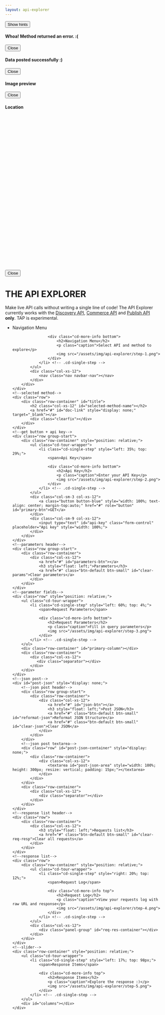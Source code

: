 ```yaml
---
layout: api-explorer
---
```


<div id="api-explorer">
    <!--hints-->
    <button id="cd-tour-trigger" class="btn feedback-btn scale-on-hover">Show hints</button>
	<div class="cd-cover-layer"></div>
    <!--bootstrap error popup-->
    <div id="error-alert" class="modal fade" role="dialog">
        <div class="vertical-alignment-helper">
            <div class="modal-dialog vertical-align-center">
                <!-- Modal content-->
                <div class="modal-content">
                    <div class="modal-header">
                        <h4 class="modal-title" id="error-message">Whoa! Method returned an error. :(</h4>
                    </div>
                    <div class="modal-footer">
                        <button type="button" class="btn-default btn-small" data-dismiss="modal" style="top: 0 !important;">Close</button>
                    </div>
                </div>
            </div>
        </div>
    </div>
    <!--bootstrap success popup-->
    <div id="success-alert" class="modal fade" role="dialog">
        <div class="vertical-alignment-helper">
            <div class="modal-dialog vertical-align-center">
                <!-- Modal content-->
                <div class="modal-content success">
                    <div class="modal-header">
                        <h4 class="modal-title" id="success-message">Data posted successfully :)</h4>
                    </div>
                    <div class="modal-footer">
                        <button type="button" class="btn-default btn-small" data-dismiss="modal" style="top: 0 !important;">Close</button>
                    </div>
                </div>
            </div>
        </div>
    </div>
    <!--bootstrap image popup-->
    <div class="modal fade" id="image-popup" role="dialog">
        <div class="vertical-alignment-helper">
            <div class="modal-dialog modal-lg vertical-align-center">
                <div class="modal-content">
                    <div class="modal-header">
                        <h4 class="modal-title">Image preview</h4>
                    </div>
                    <div class="modal-body">
                        <img id="image-element" src="">
                    </div>
                    <div class="modal-footer">
                        <button type="button" class="btn btn-default" data-dismiss="modal" style="top: 0 !important;">Close</button>
                    </div>
                </div>
            </div>
        </div>
    </div>
    <!--bootstrap map popup-->
    <div class="modal fade" id="map-popup" role="dialog">
        <div class="vertical-alignment-helper">
            <div class="modal-dialog modal-lg vertical-align-center">
                <div class="modal-content">
                    <div class="modal-header">
                        <h4 class="modal-title">Location</h4>
                    </div>
                    <div class="modal-body" id="map" style="width: 100%; height: 500px;"></div>
                    <div class="modal-footer">
                        <button type="button" class="btn btn-default" data-dismiss="modal" style="top: 0 !important;">Close</button>
                    </div>
                </div>
            </div>
        </div>
    </div>
    <!--page header-->
    <div class="row">
        <div class="row-container">
            <div class="col-xs-12">
                <h1>THE API EXPLORER</h1>
				<p>Make live API calls without writing a single line of code! The API Explorer currently works with the <a href="/products-and-docs/apis/discovery/v2">Discovery API</a>, <a href="/products-and-docs/apis/commerce/">Commerce API</a> and <a href="/products-and-docs/apis/publish/">Publish API</a> <strong>only</strong>. TAP is experimental.</p>
            </div>
        </div>
    </div>
    <!--navigation bar-->
    <div class="row">
        <div class="row-container" style="position: relative;">
            <ul class="cd-tour-wrapper">
        		<li class="cd-single-step" style="left: 65%; top: 46%;">
        			<span>Navigation Menu</span>

        			<div class="cd-more-info bottom">
        				<h2>Navigation Menu</h2>
        				<p class="caption">Select API and method to explore</p>
        				<img src="/assets/img/api-explorer/step-1.png">
        			</div>
        		</li> <!-- .cd-single-step -->
            </ul>
            <div class="col-xs-12">
                <nav class="nav navbar-nav"></nav>
            </div>
        </div>
    </div>
    <!--selected method-->
    <div class="row">
        <div class="row-container" id="title">
            <h2 class="col-xs-12" id="selected-method-name"></h2>
            <a href="#" id="doc-link" style="display: none;" target="_blank"></a>
            <div class="clearfix"></div>
        </div>
    </div>
    <!--get button + api key-->
    <div class="row group-start">
        <div class="row-container" style="position: relative;">
            <ul class="cd-tour-wrapper">
                <li class="cd-single-step" style="left: 35%; top: 29%;">
                    <span>Api Key</span>

                    <div class="cd-more-info bottom">
                        <h2>Api Key</h2>
                        <p class="caption">Enter your API Key</p>
                        <img src="/assets/img/api-explorer/step-2.png">
                    </div>
                </li> <!-- .cd-single-step -->
            </ul>
            <div class="col-sm-3 col-xs-12">
                <a class="button button-blue" style="width: 100%; text-align: center; margin-top:auto;" href="#" role="button" id="primary-btn">GET</a>
            </div>
            <div class="col-sm-9 col-xs-12">
                <input type="text" id="api-key" class="form-control" placeholder="Api key" style="width: 100%;">
            </div>
        </div>
    </div>
    <!--parameters header-->
    <div class="row group-start">
        <div class="row-container">
            <div class="col-xs-12">
                <a href="#" id="parameters-btn"></a>
                <h3 style="float: left;">Parameters</h3>
                <a href="#" class="btn-default btn-small" id="clear-params">Clear parameters</a>
            </div>
        </div>
    </div>
    <!--parameter fields-->
    <div class="row" style="position: relative;">
        <ul class="cd-tour-wrapper">
            <li class="cd-single-step" style="left: 60%; top: 4%;">
                <span>Request Parameters</span>

                <div class="cd-more-info bottom">
                    <h2>Request Parameters</h2>
                    <p class="caption">Fill in query parameters</p>
                    <img src="/assets/img/api-explorer/step-3.png">
                </div>
            </li> <!-- .cd-single-step -->
        </ul>
        <div class="row-container" id="primary-column"></div>
        <div class="row-container">
            <div class="col-xs-12">
               <div class="separator"></div>
            </div>
        </div>
    </div>
    <!--json post-->
    <div id="post-json" style="display: none;">
        <!--json post header-->
        <div class="row group-start">
            <div class="row-container">
                <div class="col-xs-12">
                    <a href="#" id="json-btn"></a>
                    <h3 style="float: left;">Post JSON</h3>
                    <a href="#" class="btn-default btn-small" id="reformat-json">Reformat JSON Structure</a>
                    <a href="#" class="btn-default btn-small" id="clear-json">Clear JSON</a>
                </div>
            </div>
        </div>
        <!--json post textarea-->
        <div class="row" id="post-json-container" style="display: none;">
            <div class="row-container">
                <div class="col-xs-12">
                    <textarea id="post-json-area" style="width: 100%; height: 300px; resize: vertical; padding: 15px;"></textarea>
                </div>
            </div>
        </div>
        <div class="row-container">
            <div class="col-xs-12">
                <div class="separator"></div>
            </div>
        </div>
    </div>
    <!--response list header-->
    <div class="row">
        <div class="row-container">
            <div class="col-xs-12">
                <h3 style="float: left;">Requests list</h3>
                <a href="#" class="btn-default btn-small" id="clear-req-resp">Clear all requests</a>
            </div>
        </div>
    </div>
    <!--response list-->
    <div class="row">
        <div class="row-container" style="position: relative;">
            <ul class="cd-tour-wrapper">
                <li class="cd-single-step" style="right: 20%; top: 12%;">
                    <span>Request Log</span>

                    <div class="cd-more-info top">
                        <h2>Request Log</h2>
                        <p class="caption">View your requests log with raw URL and response</p>
                        <img src="/assets/img/api-explorer/step-4.png">
                    </div>
                </li> <!-- .cd-single-step -->
            </ul>
            <div class="col-xs-12">
                <div class="panel-group" id="req-res-container"></div>
            </div>
        </div>
    </div>
    <!--slider-->
    <div class="row-container" style="position: relative;">
        <ul class="cd-tour-wrapper">
            <li class="cd-single-step" style="left: 17%; top: 98px;">
                <span>Response Items</span>

                <div class="cd-more-info top">
                    <h2>Response Items</h2>
                    <p class="caption">Explore the response :)</p>
                    <img src="/assets/img/api-explorer/step-5.png">
                </div>
            </li> <!-- .cd-single-step -->
        </ul>
        <div id="columns"></div>
    </div>
</div>
